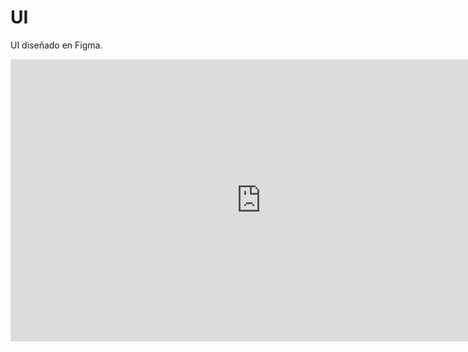 # UI

UI diseñado en Figma.

<div>
<iframe style="border: 1px solid rgba(0, 0, 0, 0.1);" width="800" height="450" src="https://www.figma.com/embed?embed_host=share&amp;url=https%3A%2F%2Fwww.figma.com%2Ffile%2F5k6auQpXa0h3sUmqCQxPgb%2FLawyers-hub-landing-page-design-(Community)%3Fnode-id%3D2%253A0" allowfullscreen></iframe>
</div>